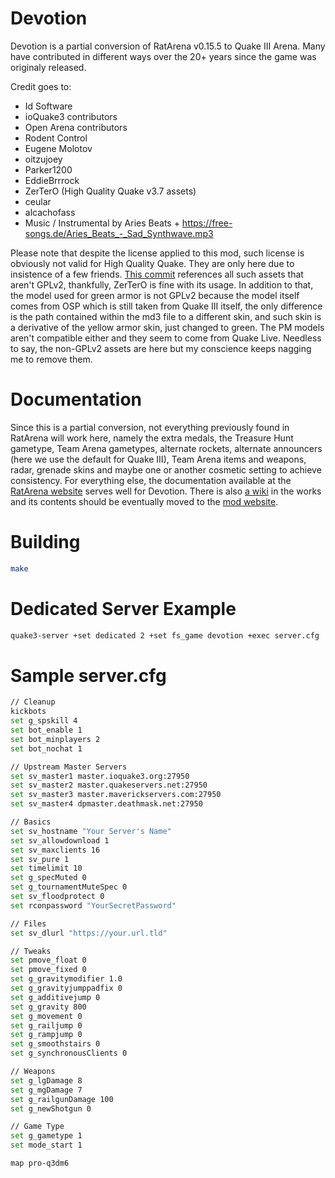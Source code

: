 # Devotion

Devotion is a partial conversion of RatArena v0.15.5 to Quake III Arena. Many have contributed in different ways over the 20+ years since the game was originaly released.   

Credit goes to:  
- Id Software  
- ioQuake3 contributors  
- Open Arena contributors  
- Rodent Control  
- Eugene Molotov  
- oitzujoey  
- Parker1200  
- EddieBrrrock  
- ZerTerO (High Quality Quake v3.7 assets)  
- ceular
- alcachofass
- Music / Instrumental by Aries Beats + <https://free-songs.de/Aries_Beats_-_Sad_Synthwave.mp3> 

Please note that despite the license applied to this mod, such license is obviously not valid for High Quality Quake. They are only here due to insistence of a few friends. [This commit](https://github.com/ceular/devotion/commit/b3ddf1a6f04633add631ff5c4b75eda7448ee7c5) references all such assets that aren't GPLv2, thankfully, ZerTerO is fine with its usage. In addition to that, the model used for green armor is not GPLv2 because the model itself comes from OSP which is still taken from Quake III itself, the only difference is the path contained within the md3 file to a different skin, and such skin is a derivative of the yellow armor skin, just changed to green. The PM models aren't compatible either and they seem to come from Quake Live. Needless to say, the non-GPLv2 assets are here but my conscience keeps nagging me to remove them.  

# Documentation

Since this is a partial conversion, not everything previously found in RatArena will work here, namely the extra medals, the Treasure Hunt gametype, Team Arena gametypes, alternate rockets, alternate announcers (here we use the default for Quake III), Team Arena items and weapons, radar, grenade skins and maybe one or another cosmetic setting to achieve consistency. For everything else, the documentation available at the [RatArena website](https://ratmod.github.io/) serves well for Devotion. There is also [a wiki](https://github.com/ceular/devotion/wiki) in the works and its contents should be eventually moved to the [mod website](https://devoq3.net/).  

# Building

```sh
make
```

# Dedicated Server Example

```sh
quake3-server +set dedicated 2 +set fs_game devotion +exec server.cfg
```

# Sample server.cfg 

```sh
// Cleanup
kickbots
set g_spskill 4
set bot_enable 1
set bot_minplayers 2
set bot_nochat 1

// Upstream Master Servers
set sv_master1 master.ioquake3.org:27950
set sv_master2 master.quakeservers.net:27950
set sv_master3 master.maverickservers.com:27950
set sv_master4 dpmaster.deathmask.net:27950

// Basics
set sv_hostname "Your Server's Name"
set sv_allowdownload 1
set sv_maxclients 16
set sv_pure 1
set timelimit 10
set g_specMuted 0
set g_tournamentMuteSpec 0
set sv_floodprotect 0
set rconpassword "YourSecretPassword"

// Files
set sv_dlurl "https://your.url.tld"

// Tweaks
set pmove_float 0
set pmove_fixed 0
set g_gravitymodifier 1.0
set g_gravityjumppadfix 0
set g_additivejump 0
set g_gravity 800
set g_movement 0
set g_railjump 0
set g_rampjump 0
set g_smoothstairs 0
set g_synchronousClients 0

// Weapons
set g_lgDamage 8
set g_mgDamage 7
set g_railgunDamage 100
set g_newShotgun 0

// Game Type
set g_gametype 1
set mode_start 1

map pro-q3dm6
```
